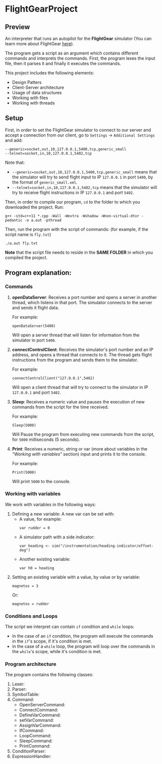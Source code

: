 # FlightGearProject

## Preview
An interpreter that runs an autopilot for the **FlightGear** simulator
 (You can learn more about FlightGear [here](https://www.flightgear.org/ "FlightGear Homepage")).

The program gets a script as an argument which contains different commands and
interprets the commands. First, the program lexes the input file, then it parses 
it and finally it executes the commands.

This project includes the following elements:
* Design Patters
* Client-Server architecture
* Usage of data structures
* Working with files
* Working with threads

## Setup
First, in order to set the FlightGear simulator to connect to our server and 
accept a connection from our client, go to `Settings` -> `Additional Settings` 
and add:
```
--generic=socket,out,10,127.0.0.1,5400,tcp,generic_small
‪--telnet=socket,in,10,127.0.0.1,5402,tcp‬
```
Note that:
 
 * `--generic=socket,out,10,127.0.0.1,5400,tcp,generic_small` means that
 the simulator will try to send flight input to IP `127.0.0.1` in port `5400`, 
 by the format of `generic_small.xml`.
 * `‪--telnet=socket,in,10,127.0.0.1,5402,tcp‬` means that the simulator will try
 to receive flight instructions in IP `127.0.0.1` and port `5402`.
 
Then, in order to compile our program, `cd` to the folder to which you downloaded
 the project. Run:
```
g++ -std=c++11 *.cpp -Wall -Wextra -Wshadow -Wnon-virtual-dtor -pedantic -o a.out -pthread
```
Then, run the program with the script of commands: (for example, if the script
 name is `fly.txt`)
```
./a.out fly.txt
```
**Note** that the script file needs to reside in the **SAME FOLDER** in which you 
compiled the project.

## Program explanation:
### Commands

1. **openDataServer**: Receives a port number and opens a server in another thread,
 which listens in that port. The simulator connects to the server and sends it
  flight data. 
  
  	For example:
  	```
  	openDataServer(5400)
  	```
  	Will open a server thread that will listen for information from the 
  	simulator in port `5400`.
2. **connectControlClient**: Receives the simulator's port number and an IP address, 
and opens a thread that connects to it. The thread gets flight instructions from
 the program and sends them to the simulator.
 	
 	For example:
 	```
 	connectControlClient("127.0.0.1",5402)
 	```
 	Will open a client thread that will try to connect to the simulator in IP
 	 `127.0.0.1` and port `5402`.
3. **Sleep**: Receives a numeric value and pauses the execution of new commands
 from the script for the time received.
 	
 	For example:
 	```
 	Sleep(5000)
 	```
 	Will Pause the program from executing new commands from the script, for 
 	`5000` milliseconds (5 seconds).
4. **Print**: Receives a numeric, string or var (more about variables in the 
*"Working with variables"* section) input and prints it to the 
console.

	For example:
	```
	Print(5000)
	```
	Will print `5000` to the console.

### Working with variables
We work with variables in the following ways:
1. Defining a new variable: A new var can be set with:
	* A value, for example:
		```
		var rudder = 0
		```
	* A simulator path with a side indicator:
		```
		var heading <- sim("/instrumentation/heading-indicator/offset-deg")
		```
	* Another existing variable:
		```
		var h0 = heading
		```
2. Setting an existing variable with a value, by value or by variable:
	```
	magnetos = 3
	```
	Or:
	```
	magnetos = rudder
	```
### Conditions and Loops
The script we interpret can contain `if` condition and `while` loops:
* In the case of an `if` condition, the program will execute the commands in the
 `if`'s scope, if it's condition is met.
* In the case of a `while` loop, the program will loop over the commands in the
 `while`'s scope, while it's condition is met.

### Program architecture
The program contains the following classes:
1. Lexer: 
2. Parser:
5. SymbolTable: 
3. Command:
	* OpenServerCommand:
	* ConnectCommand:
	* DefineVarCommand:
	* setVarCommand:
	* AssignVarCommand:
	* IfCommand:
	* LoopCommand:
	* SleepCommand:
	* PrintCommand:
4. ConditionParser:
5. ExpressionHandler:

